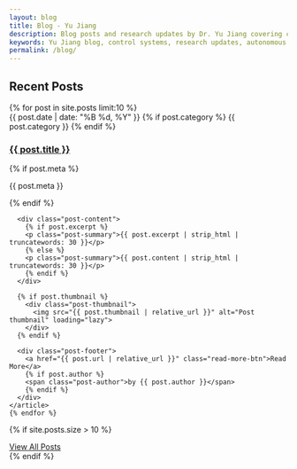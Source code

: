 ```yaml
---
layout: blog
title: Blog - Yu Jiang
description: Blog posts and research updates by Dr. Yu Jiang covering control systems, autonomous vehicles, and applied mathematics.
keywords: Yu Jiang blog, control systems, research updates, autonomous vehicles, applied mathematics
permalink: /blog/
---
```


<div class="blog-posts">
  <h2 class="section-title">Recent Posts</h2>
  
  <div class="posts-grid">
    {% for post in site.posts limit:10 %}
    <article class="blog-post-card card">
      <div class="post-header">
        <div class="post-meta">
          <time class="post-date">{{ post.date | date: "%B %d, %Y" }}</time>
          {% if post.category %}
          <span class="post-category">{{ post.category }}</span>
          {% endif %}
        </div>
        <h3 class="post-title">
          <a href="{{ post.url | relative_url }}">{{ post.title }}</a>
        </h3>
        {% if post.meta %}
        <p class="post-excerpt">{{ post.meta }}</p>
        {% endif %}
      </div>
      
      <div class="post-content">
        {% if post.excerpt %}
        <p class="post-summary">{{ post.excerpt | strip_html | truncatewords: 30 }}</p>
        {% else %}
        <p class="post-summary">{{ post.content | strip_html | truncatewords: 30 }}</p>
        {% endif %}
      </div>
      
      {% if post.thumbnail %}
        <div class="post-thumbnail">
          <img src="{{ post.thumbnail | relative_url }}" alt="Post thumbnail" loading="lazy">
        </div>
      {% endif %}
      
      <div class="post-footer">
        <a href="{{ post.url | relative_url }}" class="read-more-btn">Read More</a>
        {% if post.author %}
        <span class="post-author">by {{ post.author }}</span>
        {% endif %}
      </div>
    </article>
    {% endfor %}
  </div>
  
  {% if site.posts.size > 10 %}
  <div class="load-more">
    <a href="{{site.url}}/blog-archive/" class="btn">View All Posts</a>
  </div>
  {% endif %}
</div>